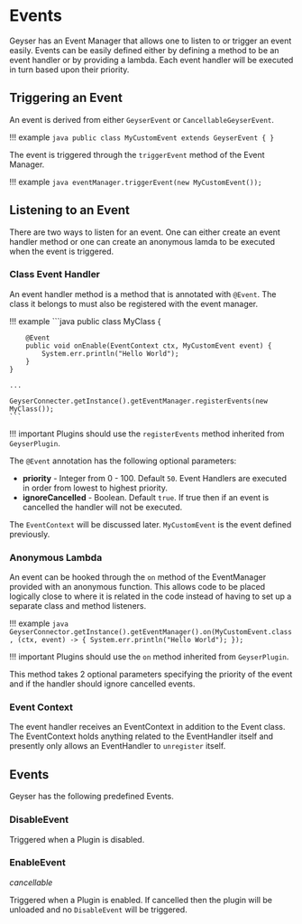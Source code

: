 # Events

Geyser has an Event Manager that allows one to listen to or trigger an event easily. Events can be easily defined
either by defining a method to be an event handler or by providing a lambda.  Each event handler will be executed
in turn based upon their priority.

## Triggering an Event

An event is derived from either `GeyserEvent` or `CancellableGeyserEvent`.

!!! example
    ```java
    public class MyCustomEvent extends GeyserEvent {
    }
    ```

The event is triggered through the `triggerEvent` method of the Event Manager.  

!!! example
    ```java
    eventManager.triggerEvent(new MyCustomEvent());
    ```

## Listening to an Event

There are two ways to listen for an event. One can either create an event handler method or one can create an anonymous
lamda to be executed when the event is triggered.


### Class Event Handler

An event handler method is a method that is annotated with `@Event`. The class it belongs to must also be registered
with the event manager.

!!! example
    ```java
    public class MyClass {

        @Event
        public void onEnable(EventContext ctx, MyCustomEvent event) {
            System.err.println("Hello World");
        }
    }
    
    ...
    
    GeyserConnecter.getInstance().getEventManager.registerEvents(new MyClass());
    ```

!!! important
    Plugins should use the `registerEvents` method inherited from `GeyserPlugin`.

The `@Event` annotation has the following optional parameters:

* **priority** - Integer from 0 - 100. Default `50`. Event Handlers are executed in order from lowest to highest priority.
* **ignoreCancelled** - Boolean. Default `true`. If true then if an event is cancelled the handler will not be executed.

The `EventContext` will be discussed later. `MyCustomEvent` is the event defined previously.

### Anonymous Lambda

An event can be hooked through the `on` method of the EventManager provided with an anonymous function. This allows
code to be placed logically close to where it is related in the code instead of having to set up a separate class and
method listeners.

!!! example
    ```java
    GeyserConnector.getInstance().getEventManager().on(MyCustomEvent.class, (ctx, event) -> {
        System.err.println("Hello World");
    });
    ```

!!! important
    Plugins should use the `on` method inherited from `GeyserPlugin`.
    
This method takes 2 optional parameters specifying the priority of the event and if the handler should ignore cancelled events.


### Event Context

The event handler receives an EventContext in addition to the Event class. The EventContext holds anything related to the
EventHandler itself and presently only allows an EventHandler to `unregister` itself.


## Events

Geyser has the following predefined Events.

### DisableEvent

Triggered when a Plugin is disabled.

### EnableEvent
*cancellable*

Triggered when a Plugin is enabled. If cancelled then the plugin will be unloaded and no `DisableEvent` will be triggered.
